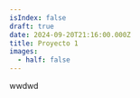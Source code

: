 ```yaml
---
isIndex: false
draft: true
date: 2024-09-20T21:16:00.000Z
title: Proyecto 1
images:
  - half: false
---
```

wwdwd
